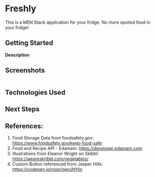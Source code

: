 # Freshly

This is a MEN Stack application for your fridge. No more spoiled food in your fridge!


## Getting Started

__Description__

## Screenshots
<img src="" alt="">

## Technologies Used  


## Next Steps


## References:  
1. Food Storage Data from foodsafety.gov: https://www.foodsafety.gov/keep-food-safe
2. Food and Recipe API - Edamam: https://developer.edamam.com
3. Illustrations from Eleanor Wright on Skibbl: https://weareskribbl.com/vegetables/
4. Custom Button referenced from Jesper Hills: https://codepen.io/nopr/pen/AfHin






